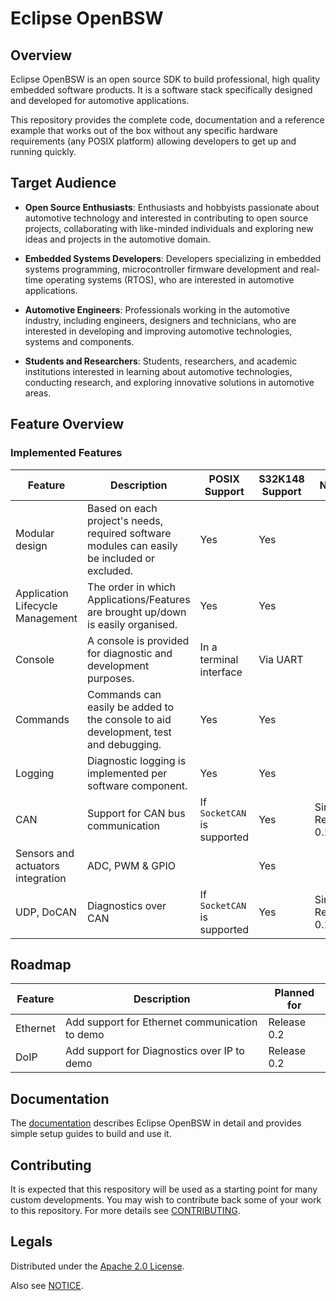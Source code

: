 # Eclipse OpenBSW

## Overview

Eclipse OpenBSW is an open source SDK to build professional, high quality embedded software products. 
It is a software stack specifically designed and developed for automotive applications.

This repository provides the complete code, documentation and a reference example
that works out of the box without any specific hardware requirements (any POSIX platform)
allowing developers to get up and running quickly.

## Target Audience

* **Open Source Enthusiasts**: Enthusiasts and hobbyists passionate about automotive technology
  and interested in contributing to open source projects, collaborating with like-minded
  individuals and exploring new ideas and projects in the automotive domain.

* **Embedded Systems Developers**: Developers specializing in embedded systems programming,
  microcontroller firmware development and real-time operating systems (RTOS), who are interested
  in automotive applications.

* **Automotive Engineers**: Professionals working in the automotive industry, including engineers,
  designers and technicians, who are interested in developing and improving automotive
  technologies, systems and components.

* **Students and Researchers**: Students, researchers, and academic institutions interested in
  learning about automotive technologies, conducting research, and exploring innovative solutions
  in automotive areas.

## Feature Overview

### Implemented Features

| Feature | Description | POSIX Support | S32K148 Support | New? |
| --- | --- | --- | --- | --- |
| Modular design | Based on each project's needs, required software modules can easily be included or excluded. | Yes | Yes | |
| Application Lifecycle Management | The order in which Applications/Features are brought up/down is easily organised. | Yes | Yes | |
| Console | A console is provided for diagnostic and development purposes. | In a terminal interface | Via UART | |
| Commands | Commands can easily be added to the console to aid development, test and debugging. | Yes | Yes | |
| Logging | Diagnostic logging is implemented per software component. | Yes | Yes | |
| CAN | Support for CAN bus communication | If ``SocketCAN`` is supported | Yes | Since Release 0.1 |
| Sensors and actuators integration | ADC, PWM & GPIO | | Yes | |
| UDP, DoCAN | Diagnostics over CAN | If ``SocketCAN`` is supported | Yes | Since Release 0.1 |

## Roadmap

| Feature | Description | Planned for |
| --- | --- | --- |
| Ethernet | Add support for Ethernet communication to demo | Release 0.2 |
| DoIP | Add support for Diagnostics over IP to demo | Release 0.2 |

## Documentation

The [documentation](https://eclipse-openbsw.github.io/openbsw)
describes Eclipse OpenBSW in detail and provides simple setup guides to build and use it.

## Contributing

It is expected that this respository will be used as a starting point for many custom developments.
You may wish to contribute back some of your work to this repository.
For more details see [CONTRIBUTING](CONTRIBUTING.md).

## Legals

Distributed under the [Apache 2.0 License](LICENSE).

Also see [NOTICE](NOTICE.md).
